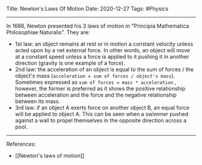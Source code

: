 Title: Newton's Laws Of Motion
Date: 2020-12-27
Tags: #Physics

---

In 1686, Newton presented his 3 laws of motion in "Principia Mathematica Philosophiae Naturalis". They are:
 * 1st law: an object remains at rest or in motion a constant velocity unless acted upon by a net external force. In other words, an object will move at a constant speed unless a force is applied to it pushing it in another direction (gravity is one example of a force).
 * 2nd law: the acceleration of an object is equal to the sum of forces / the object's mass (`acceleration = sum of forces / object's mass`). Sometimes expressed as `sum of forces = mass * acceleration` , however, the former is preferred as it shows the positive relationship between acceleration and the force and the negative relationship between its mass.
 * 3rd law: if an object A exerts force on another object B, an equal force will be applied to object A. This can be seen when a swimmer pushed against a wall to propel themselves in the opposite direction across a pool.
 
---
 
References:
* [[Newton's laws of motion]]